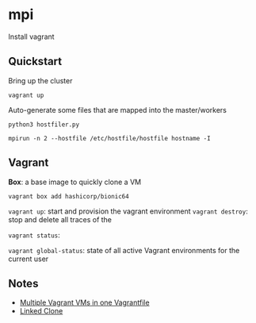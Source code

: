 # mpi

Install vagrant

## Quickstart

Bring up the cluster

```
vagrant up
```

Auto-generate some files that are mapped into the master/workers

```
python3 hostfiler.py
```


```
mpirun -n 2 --hostfile /etc/hostfile/hostfile hostname -I
```



## Vagrant

**Box**: a base image to quickly clone a VM

`vagrant box add hashicorp/bionic64`

`vagrant up`: start and provision the vagrant environment
`vagrant destroy`: stop and delete all traces of the 

`vagrant status`: 

`vagrant global-status`: state of all active Vagrant environments for the current user

## Notes
* [Multiple Vagrant VMs in one Vagrantfile](https://www.thisprogrammingthing.com/2015/multiple-vagrant-vms-in-one-vagrantfile/)
* [Linked Clone](https://www.vagrantup.com/docs/virtualbox/configuration.html#linked-clones)